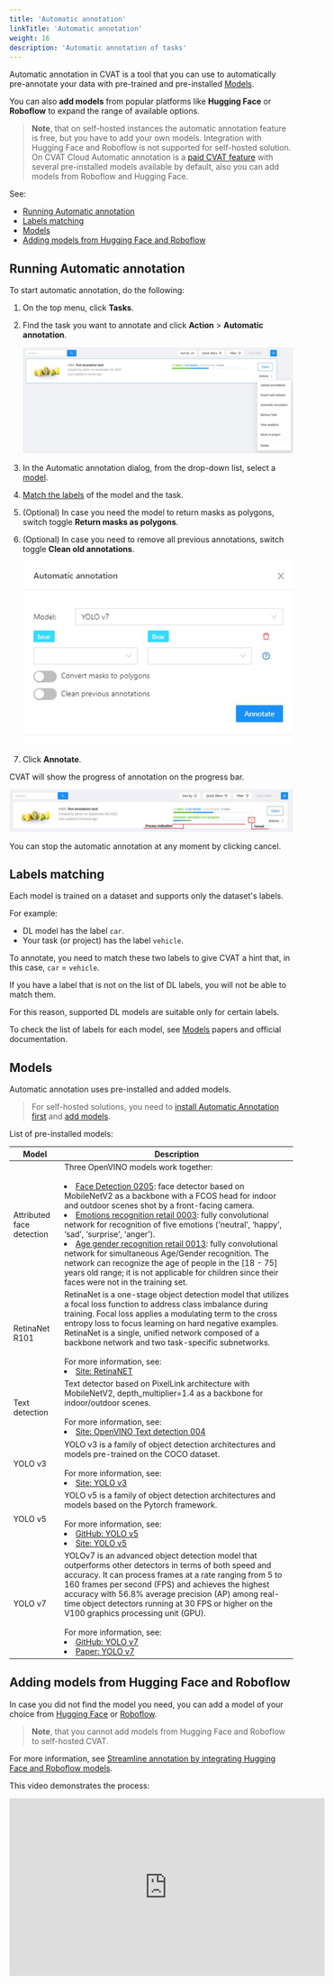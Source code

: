 ```yaml
---
title: 'Automatic annotation'
linkTitle: 'Automatic annotation'
weight: 16
description: 'Automatic annotation of tasks'
---
```


Automatic annotation in CVAT is a tool that you can use
to automatically pre-annotate your data with pre-trained
and pre-installed [Models](#models).

You can also **add models** from popular platforms
like **Hugging Face** or **Roboflow** to expand the
range of available options.

> **Note**, that on self-hosted instances the automatic annotation feature is free,
> but you have to add your own models. Integration with Hugging Face
> and Roboflow is not supported for self-hosted solution.
> <br>On CVAT Cloud Automatic annotation is a [paid CVAT feature](https://www.cvat.ai/pricing/cloud)
> with several pre-installed models available by default,
> also you can add models from Roboflow and Hugging Face.

See:

- [Running Automatic annotation](#running-automatic-annotation)
- [Labels matching](#labels-matching)
- [Models](#models)
- [Adding models from Hugging Face and Roboflow](#adding-models-from-hugging-face-and-roboflow)

## Running Automatic annotation

To start automatic annotation, do the following:

1. On the top menu, click **Tasks**.
1. Find the task you want to annotate and click **Action** > **Automatic annotation**.

   ![](/images/image119_detrac.jpg)

1. In the Automatic annotation dialog, from the drop-down list, select a [model](#models).
1. [Match the labels](#labels-matching) of the model and the task.
1. (Optional) In case you need the model to return masks as polygons, switch toggle **Return masks as polygons**.
1. (Optional) In case you need to remove all previous annotations, switch toggle **Clean old annotations**.

   ![](/images/image120.jpg)

1. Click **Annotate**.

CVAT will show the progress of annotation on the progress bar.

![Progress bar](/images/image121_detrac.jpg)

You can stop the automatic annotation at any moment by clicking cancel.

## Labels matching

Each model is trained on a dataset and supports only the dataset's labels.

For example:

- DL model has the label `car`.
- Your task (or project) has the label `vehicle`.

To annotate, you need to match these two labels to give
CVAT a hint that, in this case, `car` = `vehicle`.

If you have a label that is not on the list
of DL labels, you will not be able to
match them.

For this reason, supported DL models are suitable only
for certain labels.

To check the list of labels for each model, see [Models](#models)
papers and official documentation.

## Models

Automatic annotation uses pre-installed and added models.

> For self-hosted solutions,
> you need to [install Automatic Annotation first](/docs/administration/advanced/installation_automatic_annotation/)
> and [add models](/docs/manual/advanced/models/).

List of pre-installed models:

<!--lint disable maximum-line-length-->

| Model                     | Description                                                                                                                                                                                                                                                                                                                                                                                                                                                                                                                                                                                                                                                                                                                                                                                                                                                                                                                                 |
| ------------------------- | ------------------------------------------------------------------------------------------------------------------------------------------------------------------------------------------------------------------------------------------------------------------------------------------------------------------------------------------------------------------------------------------------------------------------------------------------------------------------------------------------------------------------------------------------------------------------------------------------------------------------------------------------------------------------------------------------------------------------------------------------------------------------------------------------------------------------------------------------------------------------------------------------------------------------------------------- |
| Attributed face detection | Three OpenVINO models work together: <br><br><li> [Face Detection 0205](https://docs.openvino.ai/2022.3/omz_models_model_face_detection_0205.html): face detector based on MobileNetV2 as a backbone with a FCOS head for indoor and outdoor scenes shot by a front-facing camera. <li>[Emotions recognition retail 0003](https://docs.openvino.ai/2022.3/omz_models_model_emotions_recognition_retail_0003.html#emotions-recognition-retail-0003): fully convolutional network for recognition of five emotions (‘neutral’, ‘happy’, ‘sad’, ‘surprise’, ‘anger’). <li>[Age gender recognition retail 0013](https://docs.openvino.ai/2022.3/omz_models_model_age_gender_recognition_retail_0013.html): fully convolutional network for simultaneous Age/Gender recognition. The network can recognize the age of people in the [18 - 75] years old range; it is not applicable for children since their faces were not in the training set. |
| RetinaNet R101            | RetinaNet is a one-stage object detection model that utilizes a focal loss function to address class imbalance during training. Focal loss applies a modulating term to the cross entropy loss to focus learning on hard negative examples. RetinaNet is a single, unified network composed of a backbone network and two task-specific subnetworks. <br><br>For more information, see: <li>[Site: RetinaNET](https://paperswithcode.com/lib/detectron2/retinanet)                                                                                                                                                                                                                                                                                                                                                                                                                                                                          |
| Text detection            | Text detector based on PixelLink architecture with MobileNetV2, depth_multiplier=1.4 as a backbone for indoor/outdoor scenes. <br><br> For more information, see: <li>[Site: OpenVINO Text detection 004](https://docs.openvino.ai/2022.3/omz_models_model_text_detection_0004.html)                                                                                                                                                                                                                                                                                                                                                                                                                                                                                                                                                                                                                                                        |
| YOLO v3                   | YOLO v3 is a family of object detection architectures and models pre-trained on the COCO dataset. <br><br> For more information, see: <li>[Site: YOLO v3](https://docs.openvino.ai/2022.3/omz_models_model_yolo_v3_tf.html)                                                                                                                                                                                                                                                                                                                                                                                                                                                                                                                                                                                                                                                                                                                 |
| YOLO v5                   | YOLO v5 is a family of object detection architectures and models based on the Pytorch framework. <br><br> For more information, see: <li>[GitHub: YOLO v5](https://github.com/ultralytics/yolov5) <li>[Site: YOLO v5](https://docs.ultralytics.com/#yolov5)                                                                                                                                                                                                                                                                                                                                                                                                                                                                                                                                                                                                                                                                                 |
| YOLO v7                   | YOLOv7 is an advanced object detection model that outperforms other detectors in terms of both speed and accuracy. It can process frames at a rate ranging from 5 to 160 frames per second (FPS) and achieves the highest accuracy with 56.8% average precision (AP) among real-time object detectors running at 30 FPS or higher on the V100 graphics processing unit (GPU). <br><br> For more information, see: <li>[GitHub: YOLO v7](https://github.com/WongKinYiu/yolov7) <li>[Paper: YOLO v7](https://arxiv.org/pdf/2207.02696.pdf)                                                                                                                                                                                                                                                                                                                                                                                                    |

<!--lint enable maximum-line-length-->

## Adding models from Hugging Face and Roboflow

In case you did not find the model you need, you can add a model
of your choice from [Hugging Face](https://huggingface.co/)
or [Roboflow](https://roboflow.com/).

> **Note**, that you cannot add models from Hugging Face and Roboflow to self-hosted CVAT.

<!--lint disable maximum-line-length-->

For more information,
see [Streamline annotation by integrating Hugging Face and Roboflow models](https://www.cvat.ai/post/integrating-hugging-face-and-roboflow-models).

This video demonstrates the process:

<iframe width="560" height="315" src="https://www.youtube.com/embed/SbU3aB65W5s" title="YouTube video player" frameborder="0" allow="accelerometer; autoplay; clipboard-write; encrypted-media; gyroscope; picture-in-picture; web-share" allowfullscreen></iframe>

<!--lint enable maximum-line-length-->

